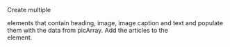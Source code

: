 Create multiple <code><article></code> elements that contain heading, image, image caption and text and populate them with the data from picArray. Add the articles to the <code><section></code> element. 
